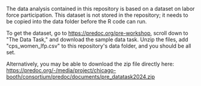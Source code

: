 The data analysis contained in this repository is based on a dataset on labor force participation. This dataset is not stored in the repository; it needs to be copied into the data folder before the R code can run.

To get the dataset, go to https://predoc.org/pre-workshop, scroll down to "The Data Task," and download the sample data task. Unzip the files, add "cps_women_lfp.csv" to this repository's data folder, and you should be all set.

Alternatively, you may be able to download the zip file directly here: https://predoc.org/-/media/project/chicago-booth/consortium/predoc/documents/pre_datatask2024.zip
